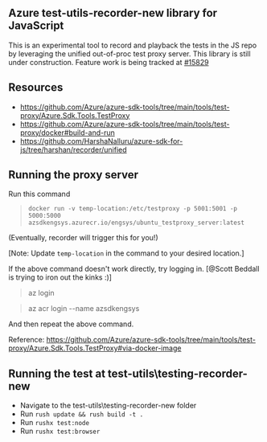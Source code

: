 ## Azure test-utils-recorder-new library for JavaScript

This is an experimental tool to record and playback the tests in the JS repo by leveraging the unified out-of-proc test proxy server. This library is still under construction.
Feature work is being tracked at [#15829](https://github.com/Azure/azure-sdk-for-js/issues/15829)

## Resources

- https://github.com/Azure/azure-sdk-tools/tree/main/tools/test-proxy/Azure.Sdk.Tools.TestProxy
- https://github.com/Azure/azure-sdk-tools/tree/main/tools/test-proxy/docker#build-and-run
- https://github.com/HarshaNalluru/azure-sdk-for-js/tree/harshan/recorder/unified

## Running the proxy server

Run this command

> `docker run -v temp-location:/etc/testproxy -p 5001:5001 -p 5000:5000 azsdkengsys.azurecr.io/engsys/ubuntu_testproxy_server:latest`

(Eventually, recorder will trigger this for you!)

[Note: Update `temp-location` in the command to your desired location.]

If the above command doesn't work directly, try logging in. [@Scott Beddall is trying to iron out the kinks :)]

> az login

> az acr login --name azsdkengsys

And then repeat the above command.

Reference: https://github.com/Azure/azure-sdk-tools/tree/main/tools/test-proxy/Azure.Sdk.Tools.TestProxy#via-docker-image

## Running the test at test-utils\testing-recorder-new

- Navigate to the test-utils\testing-recorder-new folder
- Run `rush update && rush build -t .`
- Run `rushx test:node`
- Run `rushx test:browser`
